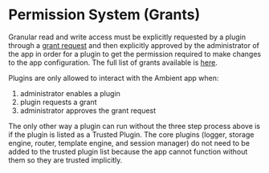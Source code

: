 # Permission System (Grants)

Granular read and write access must be explicitly requested by a plugin through a [grant request](/docs/plugins/grants) and then explicitly approved by the administrator of the app in order for a plugin to get the permission required to make changes to the app configuration. The full list of grants available is [here](https://github.com/ambientkit/ambient/blob/main/grant.go).

Plugins are only allowed to interact with the Ambient app when:

1. administrator enables a plugin
2. plugin requests a grant
3. administrator approves the grant request

The only other way a plugin can run without the three step process above is if the plugin is listed as a Trusted Plugin. The core plugins (logger, storage engine, router, template engine, and session manager) do not need to be added to the trusted plugin list because the app cannot function without them so they are trusted implicitly.